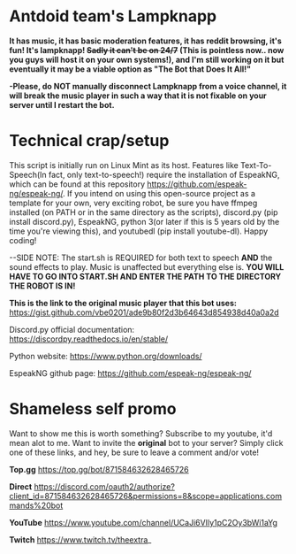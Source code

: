 # Antdoid team's Lampknapp
**It has music, it has basic moderation features, it has reddit browsing, it's fun! It's lampknapp! ~~Sadly it can't be on 24/7~~ (This is pointless now.. now you guys will host it on your own systems!), and I'm still working on it but eventually it may be a viable option as "The Bot that Does It All!"**

**-Please, do NOT manually disconnect Lampknapp from a voice channel, it will break the music player in such a way that it is not fixable on your server until I restart the bot.**


# Technical crap/setup
This script is initially run on Linux Mint as its host. Features like Text-To-Speech(In fact, only text-to-speech!) require the installation of EspeakNG, which can be found at this repository https://github.com/espeak-ng/espeak-ng/. If you intend on using this open-source project as a template for your own, very exciting robot, be sure you have ffmpeg installed (on PATH or in the same directory as the scripts), discord.py (pip install discord.py), EspeakNG, python 3(or later if this is 5 years old by the time you're viewing this), and youtubedl (pip install youtube-dl). Happy coding!

--SIDE NOTE: The start.sh is REQUIRED for both text to speech **AND** the sound effects to play. Music is unaffected but everything else is. **YOU WILL HAVE TO GO INTO START.SH AND ENTER THE PATH TO THE DIRECTORY THE ROBOT IS IN!**

**This is the link to the original music player that this bot uses:** https://gist.github.com/vbe0201/ade9b80f2d3b64643d854938d40a0a2d

Discord.py official documentation: https://discordpy.readthedocs.io/en/stable/

Python website: https://www.python.org/downloads/

EspeakNG github page: https://github.com/espeak-ng/espeak-ng/

# Shameless self promo
Want to show me this is worth something? Subscribe to my youtube, it'd mean alot to me. Want to invite the **original** bot to your server? Simply click one of these links, and hey, be sure to leave a comment and/or vote!

**Top.gg** https://top.gg/bot/871584632628465726

**Direct** https://discord.com/oauth2/authorize?client_id=871584632628465726&permissions=8&scope=applications.commands%20bot

**YouTube** https://www.youtube.com/channel/UCaJi6VIly1pC2Oy3bWi1aYg

**Twitch** https://www.twitch.tv/theextra_

